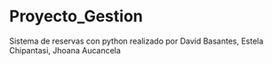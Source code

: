 # Proyecto_Gestion

 Sistema de reservas con python realizado por David Basantes, Estela Chipantasi, Jhoana Aucancela
